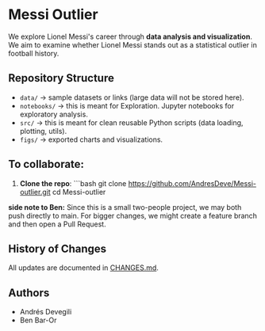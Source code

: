 # Messi Outlier

We explore Lionel Messi's career through **data analysis and visualization**. We aim to examine whether Lionel Messi stands out as a statistical outlier in football history.

## Repository Structure

-   `data/` → sample datasets or links (large data will not be stored here).
-   `notebooks/` → this is meant for Exploration. Jupyter notebooks for exploratory analysis.
-   `src/` → this is meant for clean reusable Python scripts (data loading, plotting, utils).
-   `figs/` → exported charts and visualizations.

## To collaborate:

1.  **Clone the repo**: \`\`\`bash git clone <https://github.com/AndresDeve/Messi-outlier.git> cd Messi-outlier

**side note to Ben:** Since this is a small two-people project, we may both push directly to main. For bigger changes, we might create a feature branch and then open a Pull Request.

## History of Changes

All updates are documented in [CHANGES.md](CHANGES.md).

## Authors

-   Andrés Devegili
-   Ben Bar-Or
